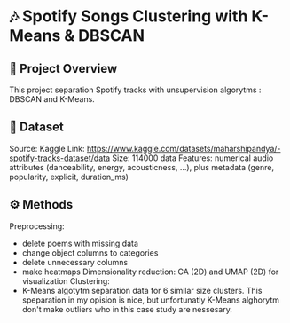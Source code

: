 # **🎶 Spotify Songs Clustering with K-Means & DBSCAN**
## **📌 Project Overview**
This project separation Spotify tracks with unsupervision algorytms : DBSCAN and K-Means.
## **📂 Dataset**
Source: Kaggle
Link: https://www.kaggle.com/datasets/maharshipandya/-spotify-tracks-dataset/data
Size: 114000 data
Features: numerical audio attributes (danceability, energy, acousticness, …), plus metadata (genre, popularity, explicit, duration_ms)
## **⚙️ Methods**
Preprocessing:
-  delete poems with missing data
-  change object columns to categories
-  delete unnecessary columns
-  make heatmaps
Dimensionality reduction:
CA (2D) and UMAP (2D) for visualization
Clustering:
- K-Means algotytm separation data for 6 similar size clusters. This speparation in my opision is nice, but unfortunatly K-Means alghorytm don't make outliers who in this case study are nessesary.
  
